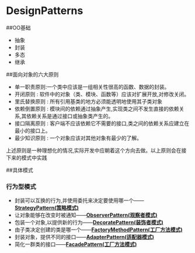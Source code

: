 # DesignPatterns
##OO基础
- 抽象
- 封装
- 多态
- 继承

##面向对象的六大原则
- 单一职责原则:一个类中应该是一组相关性很高的函数、数据的封装。
- 开闭原则 : 软件中的对象（类、模块、函数等）应该对扩展开放,对修改关闭。
- 里氏替换原则 : 所有引用基类的地方必须能透明地使用其子类对象
- 依赖倒置原则 : 模块间的依赖通过抽象产生,实现类之间不发生直接的依赖关系,其依赖关系是通过接口或抽象类产生的。
- 接口隔离原则 : 客户端不应该依赖它不需要的接口,类之间的依赖关系应建立在最小的接口上。
- 最少知识原则 : 一个对象应该对其他对象有最少的了解。

上述原则是一种理想化的情况,实际开发中应朝着这个方向去做。以上原则会在接下来的模式中实践

##具体模式
### 行为型模式
- 封装可以互换的行为,并使用委托来决定要使用哪一个——[**StrategyPattern(策略模式)**](https://github.com/SilenceDut/DesignPatterns/blob/master/src/com/silencedut/behavioral_patterns/strategy/design_rules.md) 
- 让对象能够在改变时被通知——[**ObserverPattern(观察者模式)**](https://github.com/SilenceDut/DesignPatterns/blob/master/src/com/silencedut/behavioral_patterns/observer/design_rules.md)
- 包装一个对象,以提供新的行为——[**DecoratePattern(装饰者模式)**](https://github.com/SilenceDut/DesignPatterns/blob/master/src/com/silencedut/structural_patterns/decorate/design_rules.md)
- 由子类决定创建的类是哪一个——[**FactoryMethodPattern(工厂方法模式)**](https://github.com/SilenceDut/DesignPatterns/blob/master/src/com/silencedut/creational_patterns/factory/design_rules.md)
- 封装对象，提供不同的接口——[**AdapterPattern(适配器模式)**](https://github.com/SilenceDut/DesignPatterns/blob/master/src/com/silencedut/structural_patterns/adapter/design_rules.md)
- 简化一群类的接口——[**FacadePattern(工厂方法模式)**](https://github.com/SilenceDut/DesignPatterns/blob/master/src/com/silencedut/structural_patterns/facade/design_rules.md)